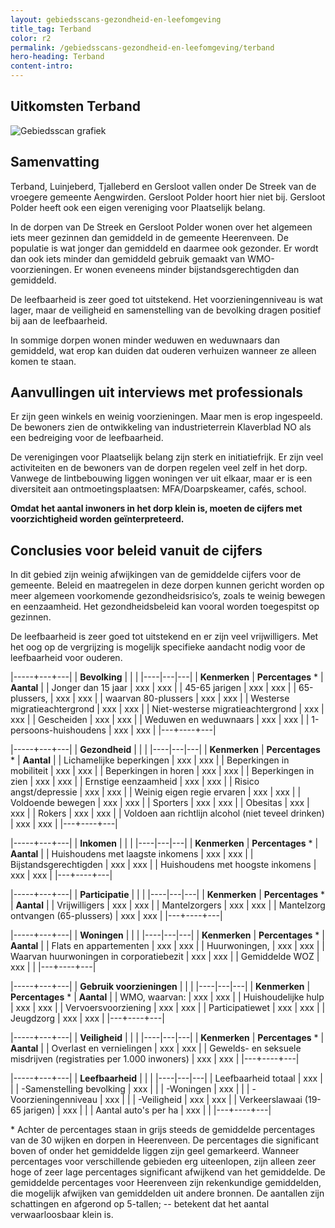 ```yaml
---
layout: gebiedsscans-gezondheid-en-leefomgeving
title_tag: Terband
color: r2
permalink: /gebiedsscans-gezondheid-en-leefomgeving/terband
hero-heading: Terband
content-intro:
---
```

## Uitkomsten Terband

![Gebiedsscan grafiek](/uploads/Grafieken_Gebiedsscans_Dorpen-20.png)

## Samenvatting
Terband, Luinjeberd, Tjalleberd en Gersloot vallen onder De Streek van de vroegere gemeente Aengwirden. Gersloot Polder hoort hier niet bij. Gersloot Polder heeft ook een eigen vereniging voor Plaatselijk belang.

In de dorpen van De Streek en Gersloot Polder wonen over het algemeen iets meer gezinnen dan gemiddeld in de gemeente Heerenveen. De populatie is wat jonger dan gemiddeld en daarmee ook gezonder. Er wordt dan ook iets minder dan gemiddeld gebruik gemaakt van WMO-voorzieningen. Er wonen eveneens minder bijstandsgerechtigden dan gemiddeld.

De leefbaarheid is zeer goed tot uitstekend. Het voorzieningenniveau is wat lager, maar de veiligheid en samenstelling van de bevolking dragen positief bij aan de leefbaarheid.

In sommige dorpen wonen minder weduwen en weduwnaars dan gemiddeld, wat erop kan duiden dat ouderen verhuizen wanneer ze alleen komen te staan.

## Aanvullingen uit interviews met professionals

Er zijn geen winkels en weinig voorzieningen. Maar men is erop ingespeeld. De bewoners zien de ontwikkeling van industrieterrein Klaverblad NO als een bedreiging voor de leefbaarheid.

De verenigingen voor Plaatselijk belang zijn sterk en initiatiefrijk.  Er zijn veel activiteiten en de bewoners van de dorpen regelen veel zelf in het dorp. Vanwege de lintbebouwing liggen woningen ver uit elkaar, maar er is een diversiteit aan ontmoetingsplaatsen: MFA/Doarpskeamer, cafés, school.

**Omdat het aantal inwoners in het dorp klein is, moeten de cijfers met voorzichtigheid worden geïnterpreteerd.**

## Conclusies voor beleid vanuit de cijfers
In dit gebied zijn weinig afwijkingen van de gemiddelde cijfers voor de gemeente. Beleid en maatregelen in deze dorpen kunnen gericht worden op meer algemeen voorkomende gezondheidsrisico’s, zoals  te weinig bewegen en eenzaamheid. Het gezondheidsbeleid kan vooral worden toegespitst  op gezinnen.

De leefbaarheid is zeer goed tot uitstekend en er zijn veel vrijwilligers. Met het oog op de vergrijzing is mogelijk specifieke aandacht nodig voor de leefbaarheid voor ouderen.


|-----+---+---|
|  **Bevolking**  |  |    |
|----|---|---|
| **Kenmerken**  | **Percentages** * | **Aantal** |
| Jonger dan 15 jaar                                  | xxx | xxx |
| 45-65 jarigen                                       | xxx | xxx |
| 65-plussers,                                        | xxx | xxx |
| waarvan 80-plussers                                 | xxx | xxx |
| Westerse migratieachtergrond                        | xxx | xxx |
| Niet-westerse migratieachtergrond                   | xxx | xxx |
| Gescheiden                                          | xxx | xxx |
| Weduwen en weduwnaars                               | xxx | xxx |
| 1-persoons-huishoudens                              | xxx | xxx |
|---+----+---|

|-----+---+---|
| **Gezondheid** |     |     |
|----|---|---|
| **Kenmerken** | **Percentages** * | **Aantal** |
| Lichamelijke beperkingen                            |  xxx   |  xxx   |
| Beperkingen in mobiliteit                           |  xxx   |  xxx   |
| Beperkingen in horen                                |  xxx   |  xxx   |
| Beperkingen in zien                                 |  xxx   |  xxx   |
| Ernstige eenzaamheid                                |  xxx   |  xxx   |
| Risico angst/depressie                              |  xxx   |  xxx   |
| Weinig eigen regie ervaren                          |  xxx   |  xxx   |
| Voldoende bewegen                                   |  xxx   |  xxx   |
| Sporters                                            |  xxx   |  xxx   |
| Obesitas                                            |  xxx   |  xxx   |
| Rokers                                              |  xxx   |  xxx   |
| Voldoen aan richtlijn alcohol (niet teveel drinken) |  xxx   |  xxx   |
|---+----+---|

|-----+---+---|
| **Inkomen** |     |     |
|----|---|---|
| **Kenmerken**    | **Percentages** * | **Aantal** |
| Huishoudens met laagste inkomens                    |  xxx      |   xxx      |
| Bijstandsgerechtigden                               |  xxx      |   xxx      |
| Huishoudens met hoogste inkomens                    |  xxx      |   xxx      |
|---+----+---|

|-----+---+---|
| **Participatie** |     |     |
|----|---|---|
| **Kenmerken**  | **Percentages** * | **Aantal** |
| Vrijwilligers                                       |  xxx     |   xxx      |
| Mantelzorgers                                       |  xxx     |   xxx      |
| Mantelzorg ontvangen (65-plussers)                  |  xxx     |   xxx      |
|---+----+---|

|-----+---+---|
| **Woningen** |     |     |
|----|---|---|
| **Kenmerken** | **Percentages** * | **Aantal** |
| Flats en appartementen                              | xxx |  xxx |
| Huurwoningen,                                       | xxx |  xxx |
| Waarvan huurwoningen in corporatiebezit             | xxx |  xxx |
| Gemiddelde WOZ                                      | xxx |      |
|---+----+---|

|-----+---+---|
| **Gebruik voorzieningen** |     |     |
|----|---|---|
| **Kenmerken** | **Percentages** * | **Aantal** |
| WMO, waarvan:                                       | xxx | xxx |
| Huishoudelijke hulp                                 | xxx | xxx |
| Vervoersvoorziening                                 | xxx | xxx |
| Participatiewet                                     | xxx | xxx |
| Jeugdzorg                                           | xxx | xxx |
|---+----+---|

|-----+---+---|
| **Veiligheid** |     |     |
|----|---|---|
| **Kenmerken** | **Percentages** * | **Aantal** |
| Overlast en vernielingen                                           | xxx | xxx |
| Gewelds- en seksuele misdrijven (registraties per 1.000 inwoners)  | xxx | xxx |
|---+----+---|

|-----+---+---|
| **Leefbaarheid** |     |     |
|----|---|---|
| Leefbaarheid totaal                                | xxx |                     |
| -Samenstelling bevolking                           | xxx |                     |
| -Woningen                                          | xxx |                     |
| -Voorzieningenniveau                               | xxx |                     |
| -Veiligheid                                        | xxx | xxx |
| Verkeerslawaai (19-65 jarigen)                     | xxx |                     |
| Aantal auto's per ha                               | xxx |                     |
|---+----+---|

\* Achter de percentages staan in grijs steeds de gemiddelde percentages van de 30 wijken en dorpen in Heerenveen. De percentages die significant boven of onder het gemiddelde liggen zijn geel gemarkeerd. Wanneer percentages voor verschillende gebieden erg uiteenlopen, zijn alleen zeer hoge of zeer lage percentages significant afwijkend van het gemiddelde. De gemiddelde percentages voor Heerenveen zijn rekenkundige gemiddelden, die mogelijk afwijken van gemiddelden uit andere bronnen. De aantallen zijn schattingen en afgerond op 5-tallen; -- betekent dat het aantal verwaarloosbaar klein is.
